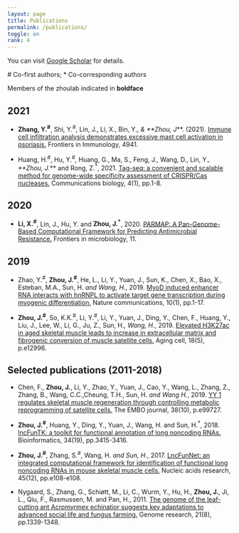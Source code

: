 ```yaml
---
layout: page
title: Publications
permalink: /publications/
toggle: on
rank: 4
---
```


You can visit <a href="https://scholar.google.com.hk/citations?user=cCjdlTgAAAAJ&hl=en">Google Scholar</a> for details.


\# Co-first authors; * Co-corresponding authors<br>

Members of the zhoulab indicated in **boldface**

## 2021 

+ **Zhang, Y.<sup>#</sup>**, Shi, Y.<sup>#</sup>, Lin, J., Li, X., Bin, Y.<sup>*</sup>, & **Zhou, J<sup>*</sup>**. (2021). 
<a href="https://pubmed.ncbi.nlm.nih.gov/34887864/">Immune cell infiltration analysis demonstrates excessive mast cell activation in psoriasis.</a>
 Frontiers in Immunology, 4941.

+ Huang, H.<sup>#</sup>, Hu, Y.<sup>#</sup>, Huang, G., Ma, S., Feng, J., Wang, D., Lin, Y.<sup>*</sup>, **Zhou, J.<sup>*</sup>** and Rong, Z.<sup>*</sup>, 2021. 
<a href="https://pubmed.ncbi.nlm.nih.gov/34215845/">Tag-seq: a convenient and scalable method for genome-wide specificity assessment of CRISPR/Cas nucleases.</a>
 Communications biology, 4(1), pp.1-8.

## 2020

+ **Li, X.<sup>#</sup>**, Lin, J., Hu, Y. and **Zhou, J.<sup>*</sup>**, 2020. 
<a href="https://pubmed.ncbi.nlm.nih.gov/33193203/">PARMAP: A Pan-Genome-Based Computational Framework for Predicting Antimicrobial Resistance.</a>
 Frontiers in microbiology, 11.

## 2019

+ Zhao, Y.<sup>#</sup>, **Zhou, J.<sup>#</sup>**, He, L., Li, Y., Yuan, J., Sun, K., Chen, X., Bao, X., Esteban, M.A., Sun, H.<sup>*</sup> and Wang, H.<sup>*</sup>, 2019.
 <a href="https://pubmed.ncbi.nlm.nih.gov/31857580/">MyoD induced enhancer RNA interacts with hnRNPL to activate target gene transcription during myogenic differentiation.</a>
 Nature communications, 10(1), pp.1-17.

+ **Zhou, J.<sup>#</sup>**, So, K.K.<sup>#</sup>, Li, Y.<sup>#</sup>, Li, Y., Yuan, J., Ding, Y., Chen, F., Huang, Y., Liu, J., Lee, W., Li, G., Ju, Z., Sun, H.<sup>*</sup>, Wang, H.<sup>*</sup>, 2019.
 <a href="https://pubmed.ncbi.nlm.nih.gov/31325224/">Elevated H3K27ac in aged skeletal muscle leads to increase in extracellular matrix and fibrogenic conversion of muscle satellite cells.</a> 
 Aging cell, 18(5), p.e12996.

## Selected publications (2011-2018)

+ Chen, F., **Zhou, J.**, Li, Y., Zhao, Y., Yuan, J., Cao, Y., Wang, L., Zhang, Z., Zhang, B., Wang, C.C.,Cheung, T.H., Sun, H.<sup>*</sup> and Wang H.<sup>*</sup>, 2019.
 <a href="https://pubmed.ncbi.nlm.nih.gov/30979776/">YY 1 regulates skeletal muscle regeneration through controlling metabolic reprogramming of satellite cells.</a> 
 The EMBO journal, 38(10), p.e99727.

+ **Zhou, J.<sup>#</sup>**, Huang, Y., Ding, Y., Yuan, J., Wang, H. and Sun, H.<sup>*</sup>, 2018. 
 <a href="https://pubmed.ncbi.nlm.nih.gov/29718162/">lncFunTK: a toolkit for functional annotation of long noncoding RNAs.</a> 
 Bioinformatics, 34(19), pp.3415-3416.

+ **Zhou, J.<sup>#</sup>**, Zhang, S.<sup>#</sup>, Wang, H.<sup>*</sup> and Sun, H.<sup>*</sup>, 2017. 
<a href="https://pubmed.ncbi.nlm.nih.gov/28379566/">LncFunNet: an integrated computational framework for identification of functional long noncoding RNAs in mouse skeletal muscle cells.</a> 
Nucleic acids research, 45(12), pp.e108-e108.

+ Nygaard, S., Zhang, G., Schiøtt, M., Li, C., Wurm, Y., Hu, H., **Zhou, J.**, Ji, L., Qiu, F., Rasmussen, M. and Pan, H., 2011. 
<a href="https://pubmed.ncbi.nlm.nih.gov/21719571/">The genome of the leaf-cutting ant Acromyrmex echinatior suggests key adaptations to advanced social life and fungus farming.</a> 
Genome research, 21(8), pp.1339-1348.

